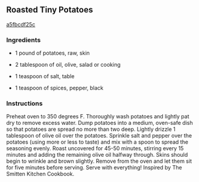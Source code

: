 ## Roasted Tiny Potatoes

[a5fbcdf25c](http://tastykitchen.com/recipes/sidedishes/roasted-tiny-potatoes/)

### Ingredients

 - 1 pound of potatoes, raw, skin

 - 2 tablespoon of oil, olive, salad or cooking

 - 1 teaspoon of salt, table

 - 1 teaspoon of spices, pepper, black

### Instructions

Preheat oven to 350 degrees F. Thoroughly wash potatoes and lightly pat dry to remove excess water. Dump potatoes into a medium, oven-safe dish so that potatoes are spread no more than two deep. Lightly drizzle 1 tablespoon of olive oil over the potatoes. Sprinkle salt and pepper over the potatoes (using more or less to taste) and mix with a spoon to spread the seasoning evenly. Roast uncovered for 45-50 minutes, stirring every 15 minutes and adding the remaining olive oil halfway through. Skins should begin to wrinkle and brown slightly. Remove from the oven and let them sit for five minutes before serving. Serve with everything! Inspired by The Smitten Kitchen Cookbook.